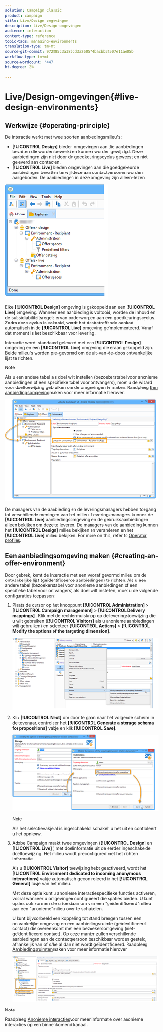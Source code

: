 ```yaml
---
solution: Campaign Classic
product: campaign
title: Live/Design-omgevingen
description: Live/Design-omgevingen
audience: interaction
content-type: reference
topic-tags: managing-environments
translation-type: tm+mt
source-git-commit: 972885c3a38bcd3a260574bacbb3f507e11ae05b
workflow-type: tm+mt
source-wordcount: '447'
ht-degree: 2%

---
```



# Live/Design-omgevingen{#live-design-environments}

## Werkwijze {#operating-principle}

De interactie werkt met twee soorten aanbiedingsmilieu&#39;s:

* **[!UICONTROL Design]** bieden omgevingen aan die aanbiedingen bevatten die worden bewerkt en kunnen worden gewijzigd. Deze aanbiedingen zijn niet door de goedkeuringscyclus geweest en niet geleverd aan contacten.
* **[!UICONTROL Live]** bieden omgevingen aan die goedgekeurde aanbiedingen bevatten terwijl deze aan contactpersonen worden aangeboden. De aanbiedingen in deze omgeving zijn alleen-lezen.

![](assets/offer_environments_overview_001.png)

Elke **[!UICONTROL Design]** omgeving is gekoppeld aan een **[!UICONTROL Live]** omgeving. Wanneer een aanbieding is voltooid, worden de inhoud en de subsidiabiliteitsregels ervan onderworpen aan een goedkeuringscyclus. Zodra deze cyclus is voltooid, wordt het desbetreffende aanbod automatisch in de **[!UICONTROL Live]** omgeving geïmplementeerd. Vanaf dat moment is het beschikbaar voor levering.

Interactie wordt standaard geleverd met een **[!UICONTROL Design]** omgeving en een **[!UICONTROL Live]** omgeving die eraan gekoppeld zijn. Beide milieu&#39;s worden pre-gevormd om de uit-van-de-doos ontvankelijke lijst te richten.

>[!NOTE]
>
>Als u een andere tabel als doel wilt instellen (bezoekerstabel voor anonieme aanbiedingen of een specifieke tabel voor ontvangers), moet u de wizard voor doeltoewijzing gebruiken om de omgevingen te maken. Raadpleeg [Een aanbiedingsomgeving](#creating-an-offer-environment)maken voor meer informatie hierover.

![](assets/offer_environments_overview_002.png)

De managers van de aanbieding en de leveringsmanagers hebben toegang tot verschillende meningen van het milieu. Leveringsmanagers kunnen de **[!UICONTROL Live]** aanbiedingsomgeving en de gebruiksaanbiedingen alleen bekijken om deze te leveren. De managers van de aanbieding kunnen het **[!UICONTROL Design]** milieu bekijken en veranderen en het **[!UICONTROL Live]** milieu bekijken. For more on this, refer to [Operator profiles](../../interaction/using/operator-profiles.md).

## Een aanbiedingsomgeving maken {#creating-an-offer-environment}

Door gebrek, komt de Interactie met een vooraf gevormd milieu om de ontvankelijke lijst (geïdentificeerde aanbiedingen) te richten. Als u een andere tabel (bezoekerstabel voor anonieme aanbiedingen of een specifieke tabel voor ontvangers) als doel wilt instellen, moet u de volgende configuraties toepassen:

1. Plaats de cursor op het knooppunt **[!UICONTROL Administration]** > **[!UICONTROL Campaign management]** > **[!UICONTROL Delivery mappings]** . Klik met de rechtermuisknop op de leveringstoewijzing die u wilt gebruiken (**[!UICONTROL Visitors]** als u anonieme aanbiedingen wilt gebruiken) en selecteer **[!UICONTROL Actions]** > **[!UICONTROL Modify the options of the targeting dimension]**.

   ![](assets/offer_env_anonymous_001.png)

1. Klik **[!UICONTROL Next]** om door te gaan naar het volgende scherm in de tovenaar, controleer het **[!UICONTROL Generate a storage schema for propositions]** vakje en klik **[!UICONTROL Save]**.

   ![](assets/offer_env_anonymous_002.png)

   >[!NOTE]
   >
   >Als het selectievakje al is ingeschakeld, schakelt u het uit en controleert u het opnieuw.

1. Adobe Campaign maakt twee omgevingen (**[!UICONTROL Design]** en **[!UICONTROL Live]** ) met doelinformatie uit de eerder ingeschakelde doeltoewijzing. Het milieu wordt preconfigured met het richten informatie.

   Als u **[!UICONTROL Visitor]** toewijzing hebt geactiveerd, wordt het **[!UICONTROL Environment dedicated to incoming anonymous interactions]** vakje automatisch gecontroleerd in het **[!UICONTROL General]** lusje van het milieu.

   Met deze optie kunt u anonieme interactiespecifieke functies activeren, vooral wanneer u omgevingen configureert die spaties bieden. U kunt opties ook vormen die u toestaan om van een &quot;geïdentificeerd&quot;milieu aan een &quot;anonieme&quot;milieu over te schakelen.

   U kunt bijvoorbeeld een koppeling tot stand brengen tussen een ontvankelijke omgeving en een aanbiedingsruimte (geïdentificeerd contact) die overeenkomt met een bezoekersomgeving (niet-geïdentificeerd contact). Op deze manier zullen verschillende aanbiedingen aan de contactpersoon beschikbaar worden gesteld, afhankelijk van of s/he al dan niet wordt geïdentificeerd. Raadpleeg [Aanbiedingsruimten](../../interaction/using/creating-offer-spaces.md)maken voor meer informatie hierover.

   ![](assets/offer_env_anonymous_003.png)

>[!NOTE]
>
>Raadpleeg [Anonieme interacties](../../interaction/using/anonymous-interactions.md)voor meer informatie over anonieme interacties op een binnenkomend kanaal.

